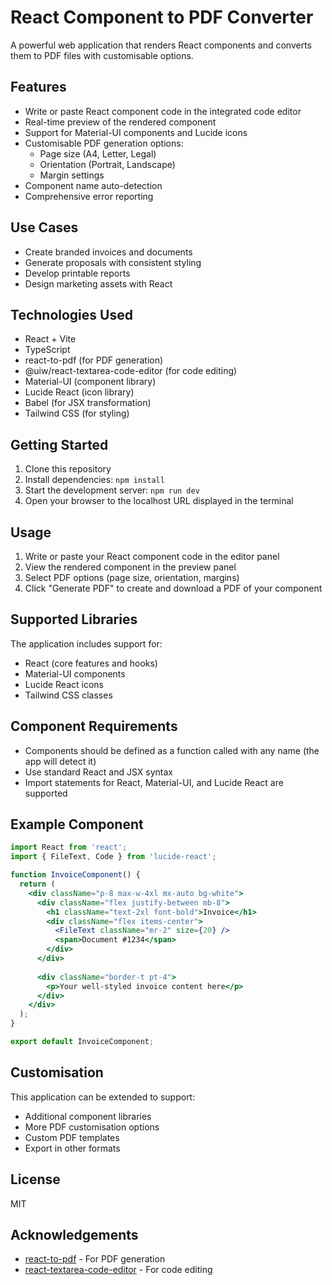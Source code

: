 # React Component to PDF Converter

A powerful web application that renders React components and converts them to PDF files with customisable options.

## Features

- Write or paste React component code in the integrated code editor
- Real-time preview of the rendered component
- Support for Material-UI components and Lucide icons
- Customisable PDF generation options:
  - Page size (A4, Letter, Legal)
  - Orientation (Portrait, Landscape)
  - Margin settings
- Component name auto-detection
- Comprehensive error reporting

## Use Cases

- Create branded invoices and documents
- Generate proposals with consistent styling
- Develop printable reports
- Design marketing assets with React

## Technologies Used

- React + Vite
- TypeScript
- react-to-pdf (for PDF generation)
- @uiw/react-textarea-code-editor (for code editing)
- Material-UI (component library)
- Lucide React (icon library)
- Babel (for JSX transformation)
- Tailwind CSS (for styling)

## Getting Started

1. Clone this repository
2. Install dependencies: `npm install`
3. Start the development server: `npm run dev`
4. Open your browser to the localhost URL displayed in the terminal

## Usage

1. Write or paste your React component code in the editor panel
2. View the rendered component in the preview panel
3. Select PDF options (page size, orientation, margins)
4. Click "Generate PDF" to create and download a PDF of your component

## Supported Libraries

The application includes support for:
- React (core features and hooks)
- Material-UI components
- Lucide React icons
- Tailwind CSS classes

## Component Requirements

- Components should be defined as a function called with any name (the app will detect it)
- Use standard React and JSX syntax
- Import statements for React, Material-UI, and Lucide React are supported

## Example Component

```jsx
import React from 'react';
import { FileText, Code } from 'lucide-react';

function InvoiceComponent() {
  return (
    <div className="p-8 max-w-4xl mx-auto bg-white">
      <div className="flex justify-between mb-8">
        <h1 className="text-2xl font-bold">Invoice</h1>
        <div className="flex items-center">
          <FileText className="mr-2" size={20} />
          <span>Document #1234</span>
        </div>
      </div>
      
      <div className="border-t pt-4">
        <p>Your well-styled invoice content here</p>
      </div>
    </div>
  );
}

export default InvoiceComponent;
```

## Customisation

This application can be extended to support:
- Additional component libraries
- More PDF customisation options
- Custom PDF templates
- Export in other formats

## License

MIT

## Acknowledgements

- [react-to-pdf](https://github.com/ivmarcos/react-to-pdf) - For PDF generation
- [react-textarea-code-editor](https://github.com/uiwjs/react-textarea-code-editor) - For code editing
